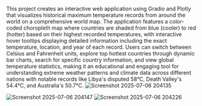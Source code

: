 This project creates an interactive web application using Gradio and Plotly that visualizes historical maximum temperature records from around the world on a comprehensive world map. The application features a color-coded choropleth map where countries are shaded from blue (cooler) to red (hotter) based on their highest recorded temperatures, with interactive hover tooltips displaying detailed information including the exact temperature, location, and year of each record. Users can switch between Celsius and Fahrenheit units, explore top hottest countries through dynamic bar charts, search for specific country information, and view global temperature statistics, making it an educational and engaging tool for understanding extreme weather patterns and climate data across different nations with notable records like Libya's disputed 58°C, Death Valley's 54.4°C, and Australia's 50.7°C.
![Screenshot 2025-07-06 204135](https://github.com/user-attachments/assets/96d1e1e8-4dd7-419a-886a-3e7b70fb0b29)

![Screenshot 2025-07-06 204147](https://github.com/user-attachments/assets/564944a4-0c34-4a58-8645-3147a32d9acc)
![Screenshot 2025-07-06 204226](https://github.com/user-attachments/assets/1a162850-ec73-4cac-9570-d0cb40fd6394)


